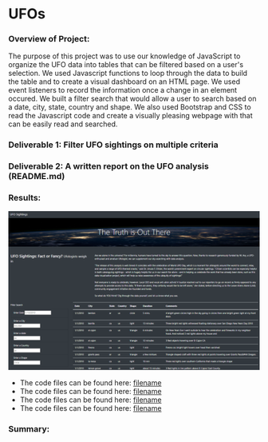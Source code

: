 # UFOs

### Overview of Project:

The purpose of this project was to use our knowledge of JavaScript to organize the UFO data into tables that can be filtered based on a user's selection. We used Javascript functions to loop through the data to build the table and to create a visual dashboard on an HTML page. We used event listeners to record the information once a change in an element occured. We built a filter search that would allow a user to search based on a date, city, state, country and shape. We also used Bootstrap and CSS to read the Javascript code and create a visually pleasing webpage with that can be easily read and searched.  

### Deliverable 1: Filter UFO sightings on multiple criteria


### Deliverable 2: A written report on the UFO analysis (README.md)

### Results:

![This is an image](/static/images/webpage.png)

- The code files can be found here:  [filename](/static/js/app.js)
- The code files can be found here:  [filename](/static/js/data.js)
- The code files can be found here:  [filename](/static/css/style.css)
- The code files can be found here:  [filename](/index.html)

### Summary: 